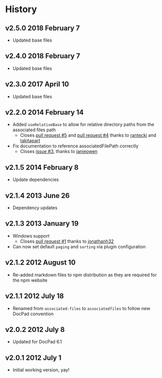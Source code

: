 # History

## v2.5.0 2018 February 7
- Updated base files

## v2.4.0 2018 February 7
- Updated base files

## v2.3.0 2017 April 10
- Updated base files

## v2.2.0 2014 February 14
- Added `useRelativeBase` to allow for relative directory paths from the associated files path
  - Closes [pull request #5](https://github.com/docpad/docpad-plugin-associatedfiles/pull/5) and [pull request #4](https://github.com/docpad/docpad-plugin-associatedfiles/pull/4) thanks to [rantecki](https://github.com/rantecki) and [takitapart](https://github.com/takitapart)
- Fix documentation to reference associatedFilePath correctly
  - Closes [issue #3](https://github.com/docpad/docpad-plugin-associatedfiles/issues/3), thanks to [janieowen](https://github.com/jamieowen)

## v2.1.5 2014 February 8
- Update dependencies

## v2.1.4 2013 June 26
- Dependency updates

## v2.1.3 2013 January 19
- Windows support
  - Closes [pull request #1](https://github.com/docpad/docpad-plugin-associatedfiles/pull/1) thanks to [jonathanh32](https://github.com/jonathanh32)
- Can now set default `paging` and `sorting` via plugin configuration

## v2.1.2 2012 August 10
- Re-added markdown files to npm distribution as they are required for the npm website

## v2.1.1 2012 July 18
- Renamed from `associated-files` to `associatedfiles` to follow new DocPad convention

## v2.0.2 2012 July 8
- Updated for DocPad 6.1

## v2.0.1 2012 July 1
- Initial working version, yay!
